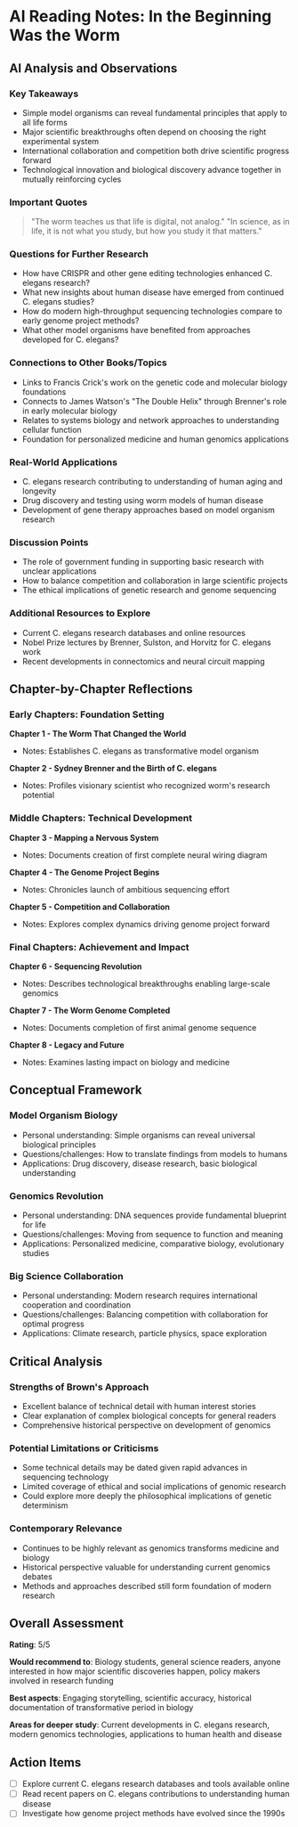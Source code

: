 # AI Reading Notes: In the Beginning Was the Worm

## AI Analysis and Observations

### Key Takeaways
- Simple model organisms can reveal fundamental principles that apply to all life forms
- Major scientific breakthroughs often depend on choosing the right experimental system
- International collaboration and competition both drive scientific progress forward
- Technological innovation and biological discovery advance together in mutually reinforcing cycles

### Important Quotes
> "The worm teaches us that life is digital, not analog."
> "In science, as in life, it is not what you study, but how you study it that matters."

### Questions for Further Research
- How have CRISPR and other gene editing technologies enhanced C. elegans research?
- What new insights about human disease have emerged from continued C. elegans studies?
- How do modern high-throughput sequencing technologies compare to early genome project methods?
- What other model organisms have benefited from approaches developed for C. elegans?

### Connections to Other Books/Topics
- Links to Francis Crick's work on the genetic code and molecular biology foundations
- Connects to James Watson's "The Double Helix" through Brenner's role in early molecular biology
- Relates to systems biology and network approaches to understanding cellular function
- Foundation for personalized medicine and human genomics applications

### Real-World Applications
- C. elegans research contributing to understanding of human aging and longevity
- Drug discovery and testing using worm models of human disease
- Development of gene therapy approaches based on model organism research

### Discussion Points
- The role of government funding in supporting basic research with unclear applications
- How to balance competition and collaboration in large scientific projects
- The ethical implications of genetic research and genome sequencing

### Additional Resources to Explore
- Current C. elegans research databases and online resources
- Nobel Prize lectures by Brenner, Sulston, and Horvitz for C. elegans work
- Recent developments in connectomics and neural circuit mapping

## Chapter-by-Chapter Reflections

### Early Chapters: Foundation Setting
**Chapter 1 - The Worm That Changed the World**
- Notes: Establishes C. elegans as transformative model organism

**Chapter 2 - Sydney Brenner and the Birth of C. elegans**
- Notes: Profiles visionary scientist who recognized worm's research potential

### Middle Chapters: Technical Development
**Chapter 3 - Mapping a Nervous System**
- Notes: Documents creation of first complete neural wiring diagram

**Chapter 4 - The Genome Project Begins**
- Notes: Chronicles launch of ambitious sequencing effort

**Chapter 5 - Competition and Collaboration**
- Notes: Explores complex dynamics driving genome project forward

### Final Chapters: Achievement and Impact
**Chapter 6 - Sequencing Revolution**
- Notes: Describes technological breakthroughs enabling large-scale genomics

**Chapter 7 - The Worm Genome Completed**
- Notes: Documents completion of first animal genome sequence

**Chapter 8 - Legacy and Future**
- Notes: Examines lasting impact on biology and medicine

## Conceptual Framework

### Model Organism Biology
- Personal understanding: Simple organisms can reveal universal biological principles
- Questions/challenges: How to translate findings from models to humans
- Applications: Drug discovery, disease research, basic biological understanding

### Genomics Revolution
- Personal understanding: DNA sequences provide fundamental blueprint for life
- Questions/challenges: Moving from sequence to function and meaning
- Applications: Personalized medicine, comparative biology, evolutionary studies

### Big Science Collaboration
- Personal understanding: Modern research requires international cooperation and coordination
- Questions/challenges: Balancing competition with collaboration for optimal progress
- Applications: Climate research, particle physics, space exploration

## Critical Analysis

### Strengths of Brown's Approach
- Excellent balance of technical detail with human interest stories
- Clear explanation of complex biological concepts for general readers
- Comprehensive historical perspective on development of genomics

### Potential Limitations or Criticisms
- Some technical details may be dated given rapid advances in sequencing technology
- Limited coverage of ethical and social implications of genomic research
- Could explore more deeply the philosophical implications of genetic determinism

### Contemporary Relevance
- Continues to be highly relevant as genomics transforms medicine and biology
- Historical perspective valuable for understanding current genomics debates
- Methods and approaches described still form foundation of modern research

## Overall Assessment
**Rating**: 5/5

**Would recommend to**: Biology students, general science readers, anyone interested in how major scientific discoveries happen, policy makers involved in research funding

**Best aspects**: Engaging storytelling, scientific accuracy, historical documentation of transformative period in biology

**Areas for deeper study**: Current developments in C. elegans research, modern genomics technologies, applications to human health and disease

## Action Items
- [ ] Explore current C. elegans research databases and tools available online
- [ ] Read recent papers on C. elegans contributions to understanding human disease
- [ ] Investigate how genome project methods have evolved since the 1990s